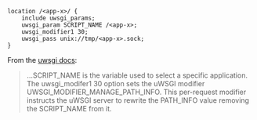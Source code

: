 ```Nginx
location /<app-x>/ {
    include uwsgi_params;
    uwsgi_param SCRIPT_NAME /<app-x>;
    uwsgi_modifier1 30;
    uwsgi_pass unix://tmp/<app-x>.sock;
}
```


From the [uwsgi docs](http://uwsgi-docs.readthedocs.org/en/latest/Nginx.html#dynamic-apps):
>...SCRIPT\_NAME is the variable used to select a specific application. The uwsgi\_modifer1 30 option sets the uWSGI modifier UWSGI_MODIFIER_MANAGE_PATH_INFO. This per-request modifier instructs the uWSGI server to rewrite the PATH_INFO value removing the SCRIPT_NAME from it.